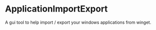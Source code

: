 # ApplicationImportExport
A gui tool to help import / export your windows applications from winget.
